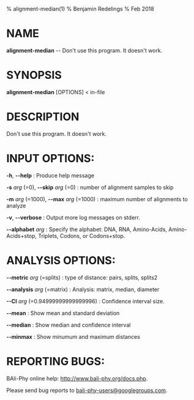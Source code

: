 % alignment-median(1)
% Benjamin Redelings
% Feb 2018

# NAME

**alignment-median** -- Don't use this program.  It doesn't work.

# SYNOPSIS

**alignment-median** [OPTIONS] < in-file

# DESCRIPTION

Don't use this program.  It doesn't work.

# INPUT OPTIONS:
**-h**, **--help**
: Produce help message

**-s** _arg_ (=0), **--skip** _arg_ (=0)
: number of alignment samples to skip

**-m** _arg_ (=1000), **--max** _arg_ (=1000)
: maximum number of alignments to analyze

**-v**, **--verbose**
: Output more log messages on stderr.

**--alphabet** _arg_
: Specify the alphabet: DNA, RNA, Amino-Acids, Amino-Acids+stop, Triplets, Codons, or Codons+stop.


# ANALYSIS OPTIONS:
**--metric** _arg_ (=splits)
: type of distance: pairs, splits, splits2

**--analysis** _arg_ (=matrix)
: Analysis: matrix, median, diameter

**--CI** _arg_ (=0.94999999999999996)
: Confidence interval size.

**--mean**
: Show mean and standard deviation

**--median**
: Show median and confidence interval

**--minmax**
: Show minumum and maximum distances


# REPORTING BUGS:
 BAli-Phy online help: <http://www.bali-phy.org/docs.php>.

Please send bug reports to <bali-phy-users@googlegroups.com>.

